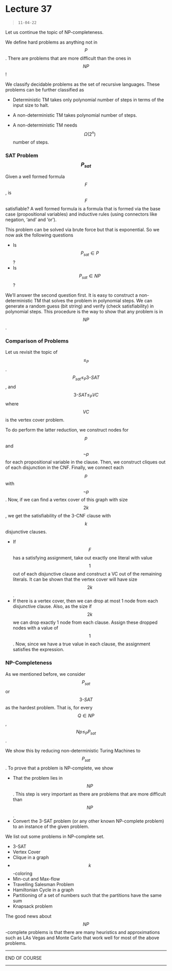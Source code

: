 # Lecture 37

> `11-04-22`

Let us continue the topic of NP-completeness. 

We define hard problems as anything not in $$P$$. There are problems that are more difficult than the ones in $$NP$$!

We classify decidable problems as the set of recursive languages. These problems can be further classified as

- Deterministic TM takes only polynomial number of steps in terms of the input size to halt.
- A non-deterministic TM takes polynomial number of steps. 

- A non-deterministic TM needs $$\Omega (2^n)$$ number of steps. 

### SAT Problem $$P_{sat}$$

Given a well formed formula $$F$$, is $$F$$ satisfiable? A well formed formula is a formula that is formed via the base case (propositional variables) and inductive rules (using connectors like negation, ‘and’ and ‘or’).

This problem can be solved via brute force but that is exponential. So we now ask the following questions

- Is $$P_{sat} \in P$$?
- Is $$P_{sat} \in NP$$?

We’ll answer the second question first. It is easy to construct a non-deterministic TM that solves the problem in polynomial steps. We can generate a random guess (bit string) and verify (check satisfiability) in polynomial steps. This procedure is the way to show that any problem is in $$NP$$.

### Comparison of Problems

Let us revisit the topic of $$\leq_{P}$$. $$P_{sat} \leq_{P} 3\text{-}SAT$$, and $$3\text{-}SAT \leq_P VC$$ where $$VC$$ is the vertex cover problem. 

To do perform the latter reduction, we construct nodes for $$p$$ and $$\neg p$$ for each propositional variable in the clause. Then, we construct cliques out of each disjunction in the CNF. Finally, we connect each $$p$$ with $$\neg p$$. Now, if we can find a vertex cover of this graph with size $$2k$$, we get the satisfiability of the 3-CNF clause with $$k$$ disjunctive clauses. 

- If $$F$$ has a satisfying assignment, take out exactly one literal with value $$1$$ out of each disjunctive clause and construct a VC out of the remaining literals. It can be shown that the vertex cover will have size $$2k$$.
- If there is a vertex cover,  then we can drop  at most 1 node from each disjunctive clause. Also, as the size if $$2k$$ we can drop exactly 1 node from each clause. Assign these dropped nodes with a value of $$1$$. Now, since we have a true value in each clause, the assignment satisfies the expression.

### NP-Completeness

As we mentioned before, we consider $$P_{sat}$$ or $$3\text{-}SAT$$ as the hardest problem. That is, for every $$Q \in NP$$, $$Np \leq_P P_{sat}$$. 

We show this by reducing non-deterministic Turing Machines to $$P_{sat}$$. To prove that a problem is NP-complete, we show

- That the problem lies in $$NP$$. This step is very important as there are problems that are more difficult than $$NP$$.
- Convert the 3-SAT problem (or any other known NP-complete problem) to an instance of the given problem.

We list out some problems in NP-complete set.

- 3-SAT
- Vertex Cover
- Clique in a graph
- $$k$$-coloring
- Min-cut and Max-flow
- Travelling Salesman Problem
- Hamiltonian Cycle in a graph
- Partitioning of a set of numbers such that the partitions have the same sum
- Knapsack problem

The good news about $$NP$$-complete problems is that there are many heuristics and approximations such as LAs Vegas and Monte Carlo that work well for most of the above problems.

---

END OF COURSE

---


